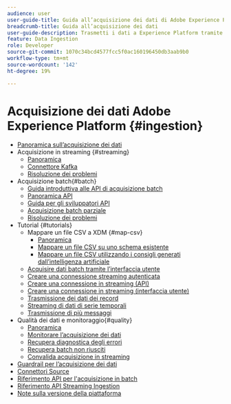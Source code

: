```yaml
---
audience: user
user-guide-title: Guida all’acquisizione dei dati di Adobe Experience Platform
breadcrumb-title: Guida all’acquisizione dei dati
user-guide-description: Trasmetti i dati a Experience Platform tramite l’acquisizione in batch o in streaming.
feature: Data Ingestion
role: Developer
source-git-commit: 1070c34bcd4577fcc5f0ac160196450db3aab9b0
workflow-type: tm+mt
source-wordcount: '142'
ht-degree: 19%

---
```



# Acquisizione dei dati Adobe Experience Platform {#ingestion}

- [Panoramica sull’acquisizione dei dati](home.md)
- Acquisizione in streaming {#streaming}
   - [Panoramica](streaming-ingestion/overview.md)
   - [Connettore Kafka](streaming-ingestion/kafka.md)
   - [Risoluzione dei problemi](streaming-ingestion/troubleshooting.md)
- Acquisizione batch{#batch}
   - [Guida introduttiva alle API di acquisizione batch](batch-ingestion/getting-started.md)
   - [Panoramica API](batch-ingestion/overview.md)
   - [Guida per gli sviluppatori API](batch-ingestion/api-overview.md)
   - [Acquisizione batch parziale](batch-ingestion/partial.md)
   - [Risoluzione dei problemi](batch-ingestion/troubleshooting.md)
- Tutorial {#tutorials}
   - Mappare un file CSV a XDM {#map-csv}
      - [Panoramica](./tutorials/map-csv/overview.md)
      - [Mappare un file CSV su uno schema esistente](./tutorials/map-csv/existing-schema.md)
      - [Mappare un file CSV utilizzando i consigli generati dall’intelligenza artificiale](./tutorials/map-csv/recommendations.md)
   - [Acquisire dati batch tramite l’interfaccia utente](tutorials/ingest-batch-data.md)
   - [Creare una connessione streaming autenticata](tutorials/create-authenticated-streaming-connection.md)
   - [Creare una connessione in streaming (API)](tutorials/create-streaming-connection.md)
   - [Creare una connessione in streaming (interfaccia utente)](tutorials/create-streaming-connection-ui.md)
   - [Trasmissione dei dati dei record](tutorials/streaming-record-data.md)
   - [Streaming di dati di serie temporali](tutorials/streaming-time-series-data.md)
   - [Trasmissione di più messaggi](tutorials/streaming-multiple-messages.md)
- Qualità dei dati e monitoraggio{#quality}
   - [Panoramica](quality/overview.md)
   - [Monitorare l’acquisizione dei dati](quality/monitor-data-ingestion.md)
   - [Recupera diagnostica degli errori](quality/error-diagnostics.md)
   - [Recupera batch non riusciti](quality/retrieve-failed-batches.md)
   - [Convalida acquisizione in streaming](quality/streaming-validation.md)
- [Guardrail per l’acquisizione dei dati](guardrails.md)
- [Connettori Source](source-connectors.md)
- [Riferimento API per l&#39;acquisizione in batch](https://developer.adobe.com/experience-platform-apis/references/batch-ingestion/)
- [Riferimento API Streaming Ingestion](https://developer.adobe.com/experience-platform-apis/references/streaming-ingestion/)
- [Note sulla versione della piattaforma](https://experienceleague.adobe.com/it/docs/experience-platform/release-notes/latest)
